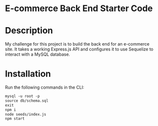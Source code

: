 # E-commerce Back End Starter Code

# Description
My challenge for this project is to build the back end for an e-commerce site. It takes a working Express.js API and configures it to use Sequelize to interact with a MySQL database.

# Installation
Run the following commands in the CLI:
```md
mysql -u root -p
source db/schema.sql
exit
npm i
node seeds/index.js
npm start
```